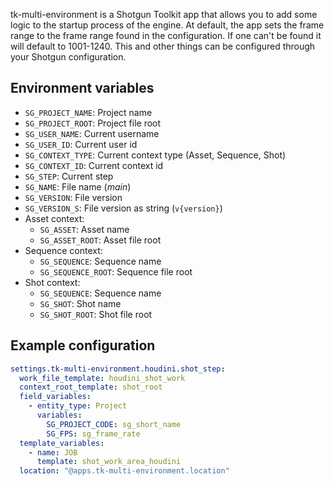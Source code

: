 tk-multi-environment is a Shotgun Toolkit app that allows you to add some logic to the startup process of the engine. At default, the app sets the frame range to the frame range found in the configuration. If one can't be found it will default to 1001-1240. This and other things can be configured through your Shotgun configuration. 

## Environment variables
- `SG_PROJECT_NAME`: Project name
- `SG_PROJECT_ROOT`: Project file root
- `SG_USER_NAME`: Current username
- `SG_USER_ID`: Current user id
- `SG_CONTEXT_TYPE`: Current context type (Asset, Sequence, Shot)
- `SG_CONTEXT_ID`: Current context id
- `SG_STEP`: Current step
- `SG_NAME`: File name (_main_)
- `SG_VERSION`: File version
- `SG_VERSION_S`: File version as string (`v{version}`)
- Asset context:
  - `SG_ASSET`: Asset name
  - `SG_ASSET_ROOT`: Asset file root
- Sequence context:
  - `SG_SEQUENCE`: Sequence name
  - `SG_SEQUENCE_ROOT`: Sequence file root
- Shot context:
  - `SG_SEQUENCE`: Sequence name
  - `SG_SHOT`: Shot name
  - `SG_SHOT_ROOT`: Shot file root

## Example configuration
```yaml
settings.tk-multi-environment.houdini.shot_step:
  work_file_template: houdini_shot_work
  context_root_template: shot_root
  field_variables:
    - entity_type: Project
      variables:
        SG_PROJECT_CODE: sg_short_name
        SG_FPS: sg_frame_rate
  template_variables:
    - name: JOB
      template: shot_work_area_houdini
  location: "@apps.tk-multi-environment.location"
```